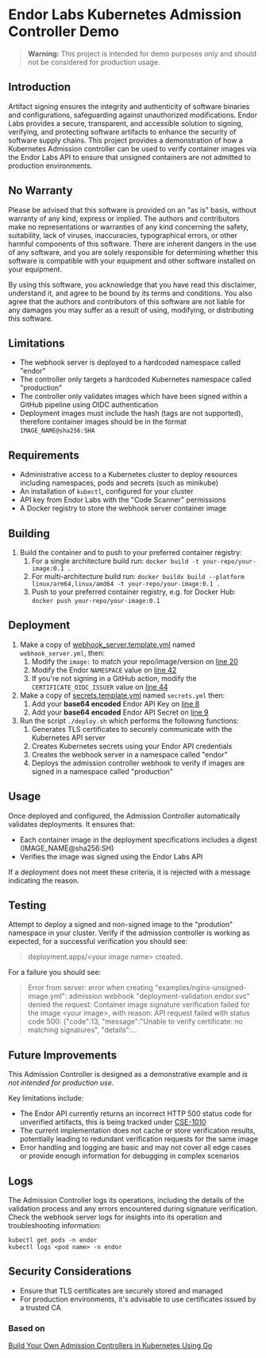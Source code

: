 # Endor Labs Kubernetes Admission Controller Demo

> **Warning:** This project is intended for demo purposes only and should not be considered for production usage.

## Introduction

Artifact signing ensures the integrity and authenticity of software binaries and configurations, safeguarding against unauthorized modifications. Endor Labs provides a secure, transparent, and accessible solution to signing, verifying, and protecting software artifacts to enhance the security of software supply chains. This project provides a demonstration of how a Kubernetes Admission controller can be used to verify container images via the Endor Labs API to ensure that unsigned containers are not admitted to production environments.

## No Warranty

Please be advised that this software is provided on an "as is" basis, without warranty of any kind, express or implied. The authors and contributors make no representations or warranties of any kind concerning the safety, suitability, lack of viruses, inaccuracies, typographical errors, or other harmful components of this software. There are inherent dangers in the use of any software, and you are solely responsible for determining whether this software is compatible with your equipment and other software installed on your equipment.

By using this software, you acknowledge that you have read this disclaimer, understand it, and agree to be bound by its terms and conditions. You also agree that the authors and contributors of this software are not liable for any damages you may suffer as a result of using, modifying, or distributing this software.

## Limitations

- The webhook server is deployed to a hardcoded namespace called "endor"
- The controller only targets a hardcoded Kubernetes namespace called "production"
- The controller only validates images which have been signed within a GitHub pipeline using OIDC authentication
- Deployment images must include the hash (tags are not supported), therefore container images should be in the format `IMAGE_NAME@sha256:SHA`

## Requirements

- Administrative access to a Kubernetes cluster to deploy resources including namespaces, pods and secrets (such as minikube)
- An installation of `kubectl`, configured for your cluster
- API key from Endor Labs with the "Code Scanner" permissions
- A Docker registry to store the webhook server container image

## Building

1. Build the container and to push to your preferred container registry:
    1. For a single architecture build run: `docker build -t your-repo/your-image:0.1 .`
    1. For multi-architecture build run: `docker buildx build --platform linux/arm64,linux/amd64 -t your-repo/your-image:0.1 .`
    1. Push to your preferred container registry, e.g. for Docker Hub: `docker push your-repo/your-image:0.1`

## Deployment

1. Make a copy of [webhook_server.template.yml](./manifests/webhook_server.template.yml) named `webhook_server.yml`, then:
    1. Modify the `image:` to match your repo/image/version on [line 20](./manifests/webhook_server.yml#L20)
    1. Modify the Endor `NAMESPACE` value on [line 42](./manifests/webhook_server.yml#L42)
    1. If you're not signing in a GitHub action, modify the  `CERTIFICATE_OIDC_ISSUER` value on [line 44](./manifests/webhook_server.yml#L44)
1. Make a copy of [secrets.template.yml](./manifests/secrets.template.yml) named `secrets.yml` then:
    1. Add your **base64 encoded** Endor API Key on [line 8](./manifests/secrets.yml#L8) 
    1. Add your **base64 encoded** Endor API Secret on [line 9](./manifests/secrets.yml#L9)
1. Run the script `./deploy.sh` which performs the following functions:
    1. Generates TLS certificates to securely communicate with the Kubernetes API server
    1. Creates Kubernetes secrets using your Endor API credentials
    1. Creates the webhook server in a namespace called "endor"
    1. Deploys the admission controller webhook to verify if images are signed in a namespace called "production"

## Usage

Once deployed and configured, the Admission Controller automatically validates deployments. It ensures that:

- Each container image in the deployment specifications includes a digest (IMAGE_NAME@sha256:SH)
- Verifies the image was signed using the Endor Labs API

If a deployment does not meet these criteria, it is rejected with a message indicating the reason. 

## Testing 

Attempt to deploy a signed and non-signed image to the "prodution" namespace in your cluster. Verify if the admission controller is working as expected, for a successful verification you should see:

> deployment.apps/\<your image name> created.

For a failure you should see:

> Error from server: error when creating "examples/nginx-unsigned-image.yml": admission webhook "deployment-validation.endor.svc" denied the request: Container image signature verification failed for the image \<your image>, with reason: API request failed with status code 500: {"code":13, "message":"Unable to verify certificate: no matching signatures", "details":...

## Future Improvements

This Admission Controller is designed as a demonstrative example and *is not intended for production use*. 

Key limitations include:

- The Endor API currently returns an incorrect HTTP 500 status code for unverified artifacts, this is being tracked under [CSE-1010](https://endorlabs.atlassian.net/browse/CSE-1010)
- The current implementation does not cache or store verification results, potentially leading to redundant verification requests for the same image
- Error handling and logging are basic and may not cover all edge cases or provide enough information for debugging in complex scenarios

## Logs

The Admission Controller logs its operations, including the details of the validation process and any errors encountered during signature verification. Check the webhook server logs for insights into its operation and troubleshooting information:

```
kubectl get pods -n endor
kubectl logs <pod name> -n endor
```

## Security Considerations

- Ensure that TLS certificates are securely stored and managed
- For production environments, it's advisable to use certificates issued by a trusted CA

### Based on
[Build Your Own Admission Controllers in Kubernetes Using Go](https://bshayr29.medium.com/build-your-own-admission-controllers-in-kubernetes-using-go-bef8ba38d595)